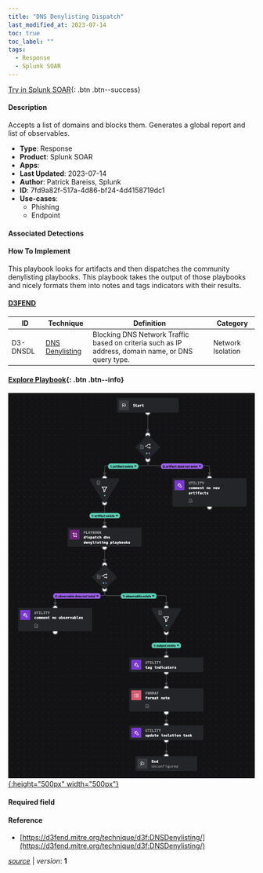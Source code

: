 ```yaml
---
title: "DNS Denylisting Dispatch"
last_modified_at: 2023-07-14
toc: true
toc_label: ""
tags:
  - Response
  - Splunk SOAR
---
```


[Try in Splunk SOAR](https://www.splunk.com/en_us/software/splunk-security-orchestration-and-automation.html){: .btn .btn--success}

#### Description

Accepts a list of domains and blocks them. Generates a global report and list of observables.

- **Type**: Response
- **Product**: Splunk SOAR
- **Apps**: 
- **Last Updated**: 2023-07-14
- **Author**: Patrick Bareiss, Splunk
- **ID**: 7fd9a82f-517a-4d86-bf24-4d4158719dc1
- **Use-cases**:
  - Phishing
  - Endpoint

#### Associated Detections


#### How To Implement
This playbook looks for artifacts and then dispatches the community denylisting playbooks. This playbook takes the output of those playbooks and nicely formats them into notes and tags indicators with their results.


#### [D3FEND](https://d3fend.mitre.org/)

| ID          | Technique   | Definition     | Category       |
| ----------- | ----------- |--------------- |--------------- |
| D3-DNSDL | [DNS Denylisting](https://d3fend.mitre.org/technique/d3f:DNSDenylisting) | Blocking DNS Network Traffic based on criteria such as IP address, domain name, or DNS query type. | Network Isolation |

#### [Explore Playbook](https://splunk.github.io/soar-playbook-viewer/?playbook=https://raw.githubusercontent.com/phantomcyber/playbooks/latest/DNS_Denylisting_Dispatch.json){: .btn .btn--info}

[![explore](https://raw.githubusercontent.com/splunk/security_content/develop/playbooks/DNS_Denylisting_Dispatch.png){:height="500px" width="500px"}](https://splunk.github.io/soar-playbook-viewer/?playbook=https://raw.githubusercontent.com/phantomcyber/playbooks/latest/DNS_Denylisting_Dispatch.json)

#### Required field


#### Reference

* [https://d3fend.mitre.org/technique/d3f:DNSDenylisting/](https://d3fend.mitre.org/technique/d3f:DNSDenylisting/)




[*source*](https://github.com/splunk/security_content/tree/develop/playbooks/DNS_Denylisting_Dispatch.yml) \| *version*: **1**